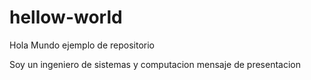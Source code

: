 # hellow-world
Hola Mundo ejemplo de repositorio

Soy un ingeniero de sistemas y computacion
mensaje de presentacion
